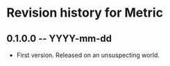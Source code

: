 # Revision history for Metric

## 0.1.0.0  -- YYYY-mm-dd

* First version. Released on an unsuspecting world.

